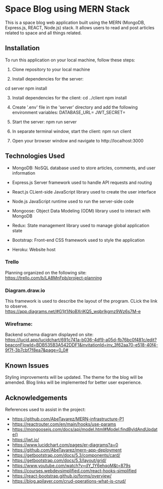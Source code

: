 # Space Blog using MERN Stack

This is a space blog web application built using the MERN (MongoDB, Express.js, REACT, Node.js) stack.
It allows users to read and post articles related to space and all things related. 

## Installation
To run this application on your local machine, follow these steps:

1. Clone repository to your local machine

2. Install dependencies for the server:

cd server
npm install

3. Install dependencies for the client:
cd ../client
npm install

4. Create '.env' file in the 'server' directory and add the following environment variables:
DATABASE_URL=<your-database-url>
JWT_SECRET=<your-jwt-secret>

5. Start the server:
npm run server

6. In separate terminal window, start the client:
npm run client

7. Open your browser window and navigate to http://localhost:3000

## Technologies Used
* MongoDB: NoSQL database used to store articles, comments, and user information

* Express.js Server framework used to handle API requests and routing

* React.js CLient-side JavaScript library used to create the user interface

* Node.js JavaScript runtime used to run the server-side code

* Mongoose: Object Data Modeling (ODM) library used to interact with MongoDB

* Redux: State management library used to manage global application state

* Bootstrap: Front-end CSS framework used to style the application

* Heroku: Website host

### Trello 
Planning organized on the following site:
https://trello.com/b/LA8MnFpb/project-planning

### Diagram.draw.io
This framework is used to describe the layout of the program. CLick the link to observe.
https://app.diagrams.net/#G1jt1iNoBXriKQ5_wqbrIkgmz9Wz6s7M-e

### Wireframe:
Backend schema diagram displayed on site:
https://lucid.app/lucidchart/691c741a-b036-4df9-a05d-fb76bc0f481c/edit?beaconFlowId=BDB535B3A542DDF1&invitationId=inv_3f62aa70-e518-40f4-9f7f-3b7cbf7f8ea7&page=0_0#

## Known Issues
Styling improvements will be updated. The theme for the blog will be amended. Blog links will be implemented 
for better user experience.

## Acknowledgements
References used to assist in the project:
* https://github.com/AbeTavarez/MERN-infrastructure-P1
* https://reactrouter.com/en/main/hooks/use-params
* https://mongoosejs.com/docs/api/model.html#Model.findByIdAndUpdate()
* https://jwt.io/
* https://www.lucidchart.com/pages/er-diagrams?a=0
* https://github.com/AbeTavarez/mern-app-deployment
* https://getbootstrap.com/docs/5.3/components/card/
* https://getbootstrap.com/docs/5.3/layout/grid/
* https://www.youtube.com/watch?v=dY_1Y6ehqoM&t=879s
* https://courses.webdevsimplified.com/react-hooks-simplified
* https://react-bootstrap.github.io/forms/overview/
* https://blog.apilayer.com/crud-operations-what-is-crud/